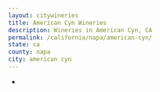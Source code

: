 ```yaml
---
layout: citywineries
title: American Cyn Wineries
description: Wineries in American Cyn, CA
permalink: /california/napa/american-cyn/
state: ca
county: napa
city: american cyn
---
```

-
